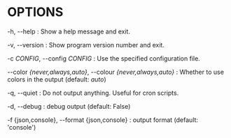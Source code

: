 # OPTIONS

-h, --help
:   Show a help message and exit.

-v, --version
:   Show program version number and exit.

-c *CONFIG*, --config *CONFIG*
:   Use the specified configuration file.

--color *{never,always,auto}*, --colour *{never,always,auto}*
:   Whether to use colors in the output (default: *auto*)

-q, --quiet
:   Do not output anything. Useful for cron scripts.

-d, --debug
:   debug output (default: False)


-f {json,console}, --format {json,console}
:   output format (default: 'console')
